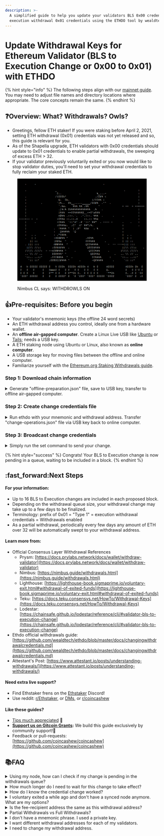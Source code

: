 ```yaml
---
description: >-
  A simplified guide to help you update your validators BLS 0x00 credentials to
  execution withdrawal 0x01 credentials using the ETHDO tool by wealdtech.
---
```


# Update Withdrawal Keys for Ethereum Validator (BLS to Execution Change or 0x00 to 0x01) with ETHDO

{% hint style="info" %}
The following steps align with our [mainnet guide](guide-or-how-to-setup-a-validator-on-eth2-mainnet/). You may need to adjust file names and directory locations where appropriate. The core concepts remain the same.
{% endhint %}

## :question:Overview: What? Withdrawals? Owls?

* Greetings, fellow ETH staker! If you were staking before April 2, 2021, setting ETH withdrawal (0x01) credentials was not yet released and so, this guide is relevant for you.
* As of the Shapella upgrade, ETH validators with 0x00 credentials should update to 0x01 credentials to enable partial withdrawals, the sweeping of excess ETH > 32.
* If your validator previously voluntarily exited or you now would like to stop validator duties, you'll need to set your withdrawal credentials to fully reclaim your staked ETH.

<figure><img src="../../.gitbook/assets/withdrawal-owl.png" alt=""><figcaption><p>Nimbus CL says: WITHDROWLS ON</p></figcaption></figure>

## :thumbsup:Pre-requisites: Before you begin

* Your validator's mnemonic keys (the offline 24 word secrets)
* An ETH withdrawal address you control, ideally one from a hardware wallet.
* An **offline air-gapped computer**. Create a Linux Live USB like [Ubuntu](https://ubuntu.com/tutorials/create-a-usb-stick-on-windows#1-overview) or [Tails](https://tails.boum.org/install/download/index.en.html); needs a USB key.
* A ETH staking node using Ubuntu or Linux, also known as **online computer**.
* A USB storage key for moving files between the offline and online computer.
* Familiarize yourself with the [Ethereum.org Staking Withdrawals guide](https://launchpad.ethereum.org/en/withdrawals).

### Step 1: Download chain information

<details>

<summary>Generate "offline-preparation.json" file, save to USB key, transfer to offline air-gapped computer.</summary>

1. On your **online computer**, open a terminal window or shell. Shortcut: CTRL + ALT + T

<!---->

2. Download Ethdo v1.28.5 from Github [https://github.com/wealdtech/ethdo/releases](https://github.com/wealdtech/ethdo/releases)

```
cd ~
wget https://github.com/wealdtech/ethdo/releases/download/v1.28.5/ethdo-1.28.5-linux-amd64.tar.gz
```

3. Verify the checksum is valid. Located on the release page, the Checksum string is located in the corresponding sha256 file.

```
echo "1436040e1a0a2653723c3df1bc0e4b379e7635d72b35abff8427d29c1f828a2b ethdo-1.28.5-linux-amd64.tar.gz" | sha256sum -c
```

Successful verification occurs if you see "OK" in the resulting output.

```
ethdo-1.28.5-linux-amd64.tar.gz: OK
```

4. Extract ethdo.

```
tar -xvf ethdo-1.28.5-linux-amd64.tar.gz
```

5. Verify your validator's credential status with your index number. Replace`<MY-VALIDATOR-INDEX>` accordingly.

```
./ethdo validator credentials get --validator=<MY-VALIDATOR-INDEX>
```

Example output of a validator with BLS credentials. :white\_check\_mark:

```
BLS credentials: 0x0002a0addda8106aed690654c7af7af0bc5ccde321c8e5e2319ff432cee70396
```

If you have BLS credentials, continue with the rest of this guide. Otherwise, stop because ethdo will output "`Ethereum execution address`" and that means you've already set your withdrawal address!

6. Run the following command to call your consensus client and generate a list of active validators with relevant information for use on your offline computer.

```
./ethdo validator credentials set --prepare-offline
```

After a minute or two, you should see the text, "`offline-preparation.json generated`"

7. Using your USB key, copy both

* the `ethdo` executable&#x20;
* and `offline-preparation.json` file&#x20;

to your offline air-gapped computer.

</details>

### Step 2: Create change credentials file

<details>

<summary>Run ethdo with your mnemonic and withdrawal address. Transfer "change-operations.json" file via USB key back to online computer.</summary>

1. On your **offline air-gapped computer**, disconnect any internet Ethernet cables or WiFi / bluetooth before continuing. Make sure you're truly offline!

<!---->

2. Open a terminal window or shell. Shortcut: CTRL + ALT + T

<!---->

3. After copying the `ethdo` executable and `offline-preparation.json` file to your **offline computer**, ensure the ethdo file has execute permissions.

```
chmod +x ethdo
```

4. This ethdo command sets your validator credentials and the output is stored in a `change-operations.json` file. Replace `<MY MNEMONIC PHRASE>` AND `<MY ETH WITHDRAW ADDRESS>` accordingly.&#x20;

:octagonal\_sign: Double check your work as this is permanent once set!

```
./ethdo validator credentials set --offline --mnemonic="<MY MNEMONIC PHRASE>” --withdrawal-address=<MY ETH WITHDRAW ADDRRESS>
```

5. After a few seconds, `change-operations.json` is created. It's normal for no message to be displayed.
6. Triple check the resulting file for your withdraw address.

```
cat change-operations.json
```

7. Ensure the field **"to\_execution\_address":** contains your withdraw address.

<!---->

8. Using your USB key, copy

* `change-operations.json` file

back to your online computer.

9. Power off your **offline air-gapped computer.**

</details>

### Step 3: Broadcast change credentials

<details>

<summary>Simply run the set command to send your change.</summary>

1. On the **online computer**, copy the `change-operation.json` to your home directory, where `ethdo` is also located.
2. Run the following command to broadcast your withdrawal credentials. &#x20;

```
./ethdo validator credentials set
```

Alternatively, you can upload `change-operation.json` file to [https://beaconcha.in/tools/broadcast](https://beaconcha.in/tools/broadcast)

</details>

{% hint style="success" %}
Congrats! Your BLS to Execution change is now pending in a queue, waiting to be included in a block.&#x20;
{% endhint %}

## :fast\_forward:Next Steps

#### For your information:

* Up to 16 BLS to Execution changes are included in each proposed block.
* Depending on the withdrawal queue size, your withdrawal change may take up to a few days to be finalized.
* Terminology: prefix of 0x01 = "Type 1" = execution withdrawal credentials = Withdrawals enabled
* As a partial withdrawal, periodically every few days any amount of ETH over 32 will be automatically swept to your withdrawal address.

#### Learn more from:

* Official Consensus Layer Withdrawal References
  * Prysm: [https://docs.prylabs.network/docs/wallet/withdraw-validator](https://docs.prylabs.network/docs/wallet/withdraw-validator)
  * Nimbus: [https://nimbus.guide/withdrawals.html](https://nimbus.guide/withdrawals.html)
  * Lighthouse: [https://lighthouse-book.sigmaprime.io/voluntary-exit.html#withdrawal-of-exited-funds](https://lighthouse-book.sigmaprime.io/voluntary-exit.html#withdrawal-of-exited-funds)
  * Teku: [https://docs.teku.consensys.net/HowTo/Withdrawal-Keys](https://docs.teku.consensys.net/HowTo/Withdrawal-Keys)
  * Lodestar: [https://chainsafe.github.io/lodestar/reference/cli/#validator-bls-to-execution-change](https://chainsafe.github.io/lodestar/reference/cli/#validator-bls-to-execution-change)
* Ethdo official withdrawals guide: [https://github.com/wealdtech/ethdo/blob/master/docs/changingwithdrawalcredentials.md](https://github.com/wealdtech/ethdo/blob/master/docs/changingwithdrawalcredentials.md)
* Attestant's Post: [https://www.attestant.io/posts/understanding-withdrawals/](https://www.attestant.io/posts/understanding-withdrawals/)

#### **Need extra live support?**&#x20;

* Find Ethstaker frens on the [Ethstaker](https://discord.io/ethstaker) Discord!
* Use reddit: [r/Ethstaker](https://www.reddit.com/r/ethstaker/), or [DMs](https://www.reddit.com/user/coincashew), or [r/coincashew](https://www.reddit.com/r/coincashew/)

#### Like these guides?

* [Tips much appreciated](../../donations.md) :pray:
* [**Support us on Gitcoin Grants**](https://gitcoin.co/grants/1653/eth2-staking-guides-by-coincashew)**:** We build this guide exclusively by community support!🙏
* Feedback or pull-requests: [https://github.com/coincashew/coincashew](https://github.com/coincashew/coincashew)

## :books:FAQ

<details>

<summary>Using my node, how can I check if my change is pending in the withdrawals queue?</summary>

Replace \<MY VALIDATOR INDEX>. Adjust the REST API port number, if needed.&#x20;

Lighthouse/Nimbus=5052. Prysm=3500. Lodestar=9596. Teku=5051.

```
curl -s "http://localhost:5052/eth/v1/beacon/pool/bls_to_execution_changes" | jq '.data | map(select(.message.validator_index=="<MY VALIDATOR INDEX>"))'
```

Example output:

```
[
  {
    "message": {
      "validator_index": "96193",
      "from_bls_pubkey": "0xb67aca71f04b673037b54009b760f1961f3836e5714141c892afdb75ec0834dce6784d9c72ed8ad7db328cff8fe9f13e",
      "to_execution_address": "0xb9d7934878b5fb9610b3fe8a5e441e8fad7e293f"
    },
    "signature": "0x988251748925e7a2966f28230c250e8c37495346d551e86fd89ea53148302b1145eb069647572801a689c9c1c5b8f2071019e652e01d92055d9aa99aa86696eb453889de38733caf2d5dce7a2786fed910365dcb7df082a62b130436fb9a1035"
  }
]
```

However, if the output shows \[], this means your change is complete and no longer in the queue.

</details>

<details>

<summary>How much longer do I need to wait for this change to take effect?</summary>

Each block can add 16 `blstoexecutionchange`messages and the time to process a BLS change depends on the size of the withdraw queue.&#x20;

Find the size of the queue with the following command.&#x20;

Adjust the REST API port number, if needed.&#x20;

Lighthouse/Nimbus=5052. Prysm=3500. Lodestar=9596. Teku=5051.

```
curl -s http://localhost:5052/eth/v1/beacon/pool/bls_to_execution_changes | jq '.data | length'
```

</details>

<details>

<summary>How do I know the credential change worked?</summary>

Replace `<MyValidatorIndex>` and run the following ethdo command:

```
ethdo validator credentials get --validator=<MyValidatorIndex>
```

The resulting output will start with: `Ethereum execution address`

Alternatively, check your favorite beacon chain explorer such as [beaconcha.in](https://beaconcha.in/validators/withdrawals) and [etherscan.io](https://etherscan.io/) for the 0x01 credentials.

</details>

<details>

<summary>I voluntary exited a while ago and don't have a synced node anymore. What are my options?</summary>

Use Ethdo on an offline computer to create the exit message, as shown in step 2 above, and then perform step 3 using the alternative broadcast method with beaconcha.in

</details>

<details>

<summary>Is the fee-recipient address the same as this withdrawal address?</summary>

They can both be set to the same ETH address; however, understand that these are independent and **withdrawal credentials** have a different purpose than your **fee recipient**, which receives transaction fee tips from proposed blocks.

</details>

<details>

<summary>Partial Withdrawals vs Full Withdrawals?</summary>

* **Full validator withdrawal:** To withdraw your entire stake on Ethereum and no longer perform validator duties. Exit your validator, and then after your exit request progresses through the withdraw queue while finally your full validator balance is transferred to your withdrawal address.
* **Partial validator withdrawal:** To withdraw your validator’s earnings only. For a validator, any amount over the initial 32 ETH deposit is the earnings and is automatically swept every few days to the withdrawal address.

</details>

<details>

<summary>I don't have a mnemonic phrase. I used a private key.</summary>

In step 2, use this credentials set command instead.

```
ethdo validator credentials set --private-key=<my-priv-key> --withdrawal-address=<my-eth-withdrawal-address>
```

</details>

<details>

<summary>I want different withdrawal addresses for each of my validators.</summary>

In step 2, use this credentials set command instead.

```
ethdo validator credentials set --mnemonic="<my-mnemonic-phrase>" --path='m/12381/3600/<my iTH validator>/0' --withdrawal-address=<my-eth-withdrawal-address>
```

Where the path is the derivation path to your withdrawal key.

* For example, `m/12381/3600/`_`i`_`/0` is the path to a withdrawal key, where _i_ starts at 0 for your 1st validator, 1 for your 2nd validator ...

</details>

<details>

<summary>I need to change my withdrawal address.</summary>

The only way to change withdrawal addresses is to perform a full withdrawal by exiting a validator and then, creating a new validator key as if starting the staking journey over again.

</details>
